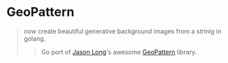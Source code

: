 GeoPattern
===========
> now create beautiful generative background images from a strinig in golang.
> > Go port of [Jason Long](https://github.com/jasonlong)'s awesome [GeoPattern](https://github.com/jasonlong/geo_pattern) library.
